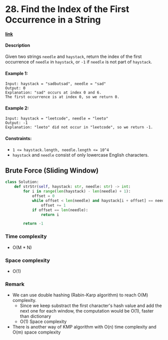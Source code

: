 # 28. Find the Index of the First Occurrence in a String

#### [link](https://leetcode.com/problems/find-the-index-of-the-first-occurrence-in-a-string/)

#### Description
Given two strings `needle` and `haystack`, return the index of the first occurrence of `needle` in `haystack`, or `-1` if `needle` is not part of `haystack`.

#### Example 1:
```
Input: haystack = "sadbutsad", needle = "sad"
Output: 0
Explanation: "sad" occurs at index 0 and 6.
The first occurrence is at index 0, so we return 0.
```
#### Example 2:
```
Input: haystack = "leetcode", needle = "leeto"
Output: -1
Explanation: "leeto" did not occur in "leetcode", so we return -1.
```

#### Constraints:
* `1 <= haystack.length, needle.length <= 10^4`
* `haystack` and `needle` consist of only lowercase English characters.

## Brute Force (Sliding Window)
```python
class Solution:
    def strStr(self, haystack: str, needle: str) -> int:
        for i in range(len(haystack) - len(needle) + 1):
            offset = 0
            while offset < len(needle) and haystack[i + offset] == needle[offset]:
                offset += 1
            if offset == len(needle):
                return i

        return -1
```
### Time complexity
* O(M * N)
### Space complexity
* O(1)
### Remark
* We can use double hashing (Rabin-Karp algorithm) to reach O(M) complexity.
    * Since we keep substract the first character's hash value and add the next one for each window, the computation would be O(1), faster than dictionary
    * O(1) Space complexity
* There is another way of KMP algorithm with O(n) time complexity and O(m) space complexity